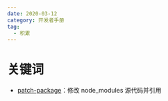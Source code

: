 ```yaml
---
date: 2020-03-12
category: 开发者手册
tag:
  - 积累
---
```

# 关键词

- [patch-package](https://juejin.cn/post/6962554654643191815)：修改 node_modules 源代码并引用
